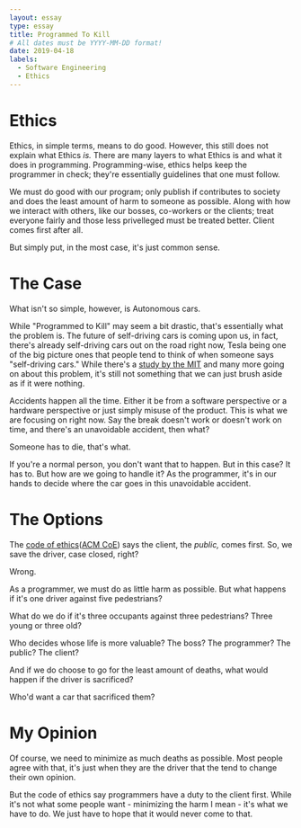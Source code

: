 ```yaml
---
layout: essay
type: essay
title: Programmed To Kill
# All dates must be YYYY-MM-DD format!
date: 2019-04-18
labels:
  - Software Engineering
  - Ethics
---
```


# Ethics

Ethics, in simple terms, means to do good. However, this still does not explain what Ethics *is.* There are many layers to what Ethics is and what it does in programming. Programming-wise, ethics helps keep the programmer in check; they're essentially guidelines that one must follow. 

We must do good with our program; only publish if contributes to society and does the least amount of harm to someone as possible. Along with how we interact with others, like our bosses, co-workers or the clients; treat everyone fairly and those less privelleged must be treated better. Client comes first after all. 

But simply put, in the most case, it's just common sense. 

# The Case

What isn't so simple, however, is Autonomous cars. 

While "Programmed to Kill" may seem a bit drastic, that's essentially what the problem is. The future of self-driving cars is coming upon us, in fact, there's already self-driving cars out on the road right now, Tesla being one of the big picture ones that people tend to think of when someone says "self-driving cars." While there's a [study by the MIT](http://moralmachine.mit.edu/) and many more going on about this problem, it's still not something that we can just brush aside as if it were nothing. 

Accidents happen all the time. Either it be from a software perspective or a hardware perspective or just simply misuse of the product. This is what we are focusing on right now. Say the break doesn't work or doesn't work on time, and there's an unavoidable accident, then what? 

Someone has to die, that's what.

If you're a normal person, you don't want that to happen. But in this case? It has to. But how are we going to handle it? As the programmer, it's in our hands to decide where the car goes in this unavoidable accident. 

# The Options

The [code of ethics](https://www.computer.org/education/code-of-ethics)([ACM CoE](https://www.acm.org/code-of-ethics)) says the client, the *public,* comes first. So, we save the driver, case closed, right?

Wrong.

As a programmer, we must do as little harm as possible. But what happens if it's one driver against five pedestrians?

What do we do if it's three occupants against three pedestrians? Three young or three old? 

Who decides whose life is more valuable? The boss? The programmer? The public? The client?

And if we do choose to go for the least amount of deaths, what would happen if the driver is sacrificed? 

Who'd want a car that sacrificed them?

# My Opinion

Of course, we need to minimize as much deaths as possible. Most people agree with that, it's just when they are the driver that the tend to change their own opinion. 

But the code of ethics say programmers have a duty to the client first. While it's not what some people want - minimizing the harm I mean - it's what we have to do. We just have to hope that it would never come to that.
